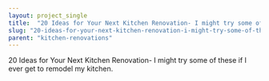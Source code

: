 ```yaml
---
layout: project_single
title:  "20 Ideas for Your Next Kitchen Renovation- I might try some of these if I ever get to remodel my kitchen."
slug: "20-ideas-for-your-next-kitchen-renovation-i-might-try-some-of-these-if-i-ever"
parent: "kitchen-renovations"
---
```

20 Ideas for Your Next Kitchen Renovation- I might try some of these if I ever get to remodel my kitchen.